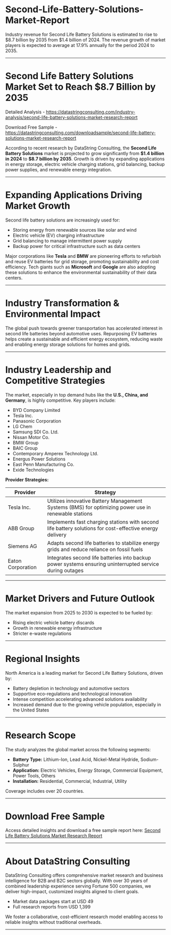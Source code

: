 # Second-Life-Battery-Solutions-Market-Report

Industry revenue for Second Life Battery Solutions is estimated to rise to $8.7 billion by 2035 from $1.4 billion of 2024. The revenue growth of market players is expected to average at 17.9% annually for the period 2024 to 2035.

---

# Second Life Battery Solutions Market Set to Reach \$8.7 Billion by 2035

Detailed Analysis - https://datastringconsulting.com/industry-analysis/second-life-battery-solutions-market-research-report

Download Free Sample - https://datastringconsulting.com/downloadsample/second-life-battery-solutions-market-research-report

According to recent research by DataString Consulting, the **Second Life Battery Solutions** market is projected to grow significantly from **\$1.4 billion in 2024** to **\$8.7 billion by 2035**. Growth is driven by expanding applications in energy storage, electric vehicle charging stations, grid balancing, backup power supplies, and renewable energy integration.

---

# Expanding Applications Driving Market Growth

Second life battery solutions are increasingly used for:

* Storing energy from renewable sources like solar and wind
* Electric vehicle (EV) charging infrastructure
* Grid balancing to manage intermittent power supply
* Backup power for critical infrastructure such as data centers

Major corporations like **Tesla** and **BMW** are pioneering efforts to refurbish and reuse EV batteries for grid storage, promoting sustainability and cost efficiency. Tech giants such as **Microsoft** and **Google** are also adopting these solutions to enhance the environmental sustainability of their data centers.

---

# Industry Transformation & Environmental Impact

The global push towards greener transportation has accelerated interest in second life batteries beyond automotive uses. Repurposing EV batteries helps create a sustainable and efficient energy ecosystem, reducing waste and enabling energy storage solutions for homes and grids.

---

# Industry Leadership and Competitive Strategies

The market, especially in top demand hubs like the **U.S., China, and Germany**, is highly competitive. Key players include:

* BYD Company Limited
* Tesla Inc.
* Panasonic Corporation
* LG Chem
* Samsung SDI Co. Ltd.
* Nissan Motor Co.
* BMW Group
* BAIC Group
* Contemporary Amperex Technology Ltd.
* Energus Power Solutions
* East Penn Manufacturing Co.
* Exide Technologies

**Provider Strategies:**

| Provider          | Strategy                                                                                                 |
| ----------------- | -------------------------------------------------------------------------------------------------------- |
| Tesla Inc.        | Utilizes innovative Battery Management Systems (BMS) for optimizing power use in renewable stations      |
| ABB Group         | Implements fast charging stations with second life battery solutions for cost-effective energy delivery  |
| Siemens AG        | Adapts second life batteries to stabilize energy grids and reduce reliance on fossil fuels               |
| Eaton Corporation | Integrates second life batteries into backup power systems ensuring uninterrupted service during outages |

---

# Market Drivers and Future Outlook

The market expansion from 2025 to 2030 is expected to be fueled by:

* Rising electric vehicle battery discards
* Growth in renewable energy infrastructure
* Stricter e-waste regulations

---

# Regional Insights

North America is a leading market for Second Life Battery Solutions, driven by:

* Battery depletion in technology and automotive sectors
* Supportive eco-regulations and technological innovation
* Intense competition accelerating advanced solutions availability
* Increased demand due to the growing vehicle population, especially in the United States

---

# Research Scope

The study analyzes the global market across the following segments:

* **Battery Type:** Lithium-Ion, Lead Acid, Nickel-Metal Hydride, Sodium-Sulphur
* **Application:** Electric Vehicles, Energy Storage, Commercial Equipment, Power Tools, Others
* **Installation:** Residential, Commercial, Industrial, Utility

Coverage includes over 20 countries.

---

# Download Free Sample

Access detailed insights and download a free sample report here:
[Second Life Battery Solutions Market Research Report](https://datastringconsulting.com/downloadsample/second-life-battery-solutions-market-research-report)

---

# About DataString Consulting

DataString Consulting offers comprehensive market research and business intelligence for B2B and B2C sectors globally. With over 30 years of combined leadership experience serving Fortune 500 companies, we deliver high-impact, customized insights aligned to client goals.

* Market data packages start at USD 49
* Full research reports from USD 1,399

We foster a collaborative, cost-efficient research model enabling access to reliable insights without traditional overheads.

---
